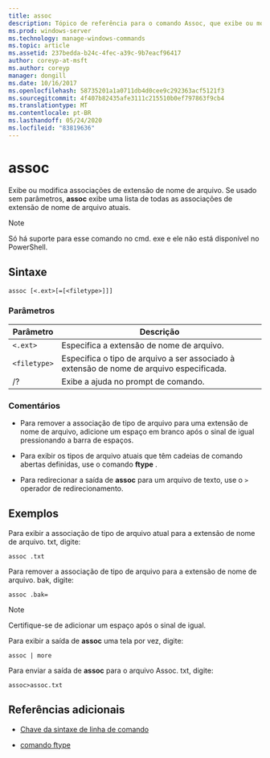 ```yaml
---
title: assoc
description: Tópico de referência para o comando Assoc, que exibe ou modifica associações de extensão de nome de arquivo.
ms.prod: windows-server
ms.technology: manage-windows-commands
ms.topic: article
ms.assetid: 237bedda-b24c-4fec-a39c-9b7eacf96417
author: coreyp-at-msft
ms.author: coreyp
manager: dongill
ms.date: 10/16/2017
ms.openlocfilehash: 58735201a1a0711db4d0cee9c292363acf5121f3
ms.sourcegitcommit: 4f407b82435afe3111c215510b0ef797863f9cb4
ms.translationtype: MT
ms.contentlocale: pt-BR
ms.lasthandoff: 05/24/2020
ms.locfileid: "83819636"
---
```

# <a name="assoc"></a>assoc

Exibe ou modifica associações de extensão de nome de arquivo. Se usado sem parâmetros, **assoc** exibe uma lista de todas as associações de extensão de nome de arquivo atuais.

> [!NOTE]
> Só há suporte para esse comando no cmd. exe e ele não está disponível no PowerShell.

## <a name="syntax"></a>Sintaxe

```
assoc [<.ext>[=[<filetype>]]]
```

### <a name="parameters"></a>Parâmetros

| Parâmetro | Descrição |
| --------- | ----------- |
| `<.ext>` | Especifica a extensão de nome de arquivo. |
| `<filetype>` | Especifica o tipo de arquivo a ser associado à extensão de nome de arquivo especificada. |
| /? | Exibe a ajuda no prompt de comando. |

### <a name="remarks"></a>Comentários

- Para remover a associação de tipo de arquivo para uma extensão de nome de arquivo, adicione um espaço em branco após o sinal de igual pressionando a barra de espaços.

- Para exibir os tipos de arquivo atuais que têm cadeias de comando abertas definidas, use o comando **ftype** .

- Para redirecionar a saída de **assoc** para um arquivo de texto, use o `>` operador de redirecionamento.

## <a name="examples"></a>Exemplos

Para exibir a associação de tipo de arquivo atual para a extensão de nome de arquivo. txt, digite:

```
assoc .txt
```

Para remover a associação de tipo de arquivo para a extensão de nome de arquivo. bak, digite:

```
assoc .bak=
```

> [!NOTE]
> Certifique-se de adicionar um espaço após o sinal de igual.

Para exibir a saída de **assoc** uma tela por vez, digite:

```
assoc | more
```

Para enviar a saída de **assoc** para o arquivo Assoc. txt, digite:

```
assoc>assoc.txt
```

## <a name="additional-references"></a>Referências adicionais

- [Chave da sintaxe de linha de comando](command-line-syntax-key.md)

- [comando ftype](ftype.md)
